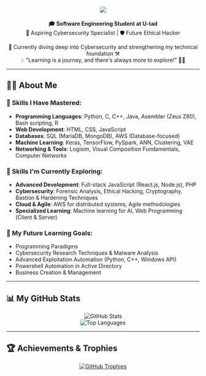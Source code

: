 <h1 align="center">
  <img src="https://readme-typing-svg.demolab.com?font=Poppins&size=45&duration=4000&pause=1200&color=007CF0&center=true&vCenter=true&width=800&height=100&lines=Welcome!+%F0%9F%91%8B+I'm+Manuel+Mart%C3%ADnez;Software+Engineering+Student+%F0%9F%8E%93;Passionate+About+Cybersecurity+%F0%9F%94%90" />
</h1>


<div align="center">
  <strong>🎓 Software Engineering Student at U-tad</strong><br>
  🚀 Aspiring Cybersecurity Specialist | 🛡️ Future Ethical Hacker
  
  🌱 Currently diving deep into Cybersecurity and strengthening my technical foundation ⚒️  
  💡 "Learning is a journey, and there's always more to explore!" 📖🔥  
</div>

---

## 👨‍💻 About Me

### 🌟 Skills I Have Mastered:
- **Programming Languages**: Python, C, C++, Java, Asembler (Zeus Z80), Bash scripting, R
- **Web Development**: HTML, CSS, JavaScript
- **Databases**: SQL (MariaDB, MongoDB), AWS (Database-focused)
- **Machine Learning**: Keras, TensorFlow, PySpark, ANN, Clustering, VAE
- **Networking & Tools**: Logisim, Visual Composition Fundamentals, Computer Networks

### 🚀 Skills I'm Currently Exploring:
- **Advanced Development**: Full-stack JavaScript (React.js, Node.js), PHP
- **Cybersecurity**: Forensic Analysis, Ethical Hacking, Cryptography, Bastion & Hardening Techniques
- **Cloud & Agile**: AWS for distributed systems, Agile methodologies
- **Specialized Learning**: Machine learning for AI, Web Programming (Client & Server)

### 🎯 My Future Learning Goals:
- Programming Paradigms  
- Cybersecurity Research Techniques & Malware Analysis  
- Advanced Exploitation Automation (Python, C++, Windows API)  
- Powershell Automation in Active Directory  
- Business Creation & Management  

---

## 📊 My GitHub Stats

<div align="center">
  <img src="https://github-readme-stats.vercel.app/api?username=ch0rtas&show_icons=true&theme=radical" alt="GitHub Stats" />
  <br>
  <img src="https://github-readme-stats.vercel.app/api/top-langs/?username=ch0rtas&layout=compact&theme=radical" alt="Top Languages" />
</div>

---

## 🏆 Achievements & Trophies

<div align="center">
  <a href="https://github.com/ryo-ma/github-profile-trophy">
    <img src="https://github-profile-trophy.vercel.app/?username=ch0rtas&theme=radical&column=4" alt="GitHub Trophies" />
  </a>
</div>
